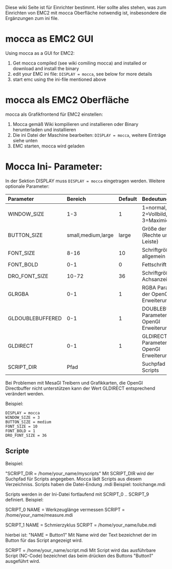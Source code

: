 Diese wiki Seite ist für Einrichter bestimmt. Hier sollte alles stehen, was zum Einrichten von EMC2 mit mocca Oberfläche notwendig ist, insbesondere die Ergänzungen zum ini file.

# mocca as EMC2 GUI #

Using mocca as a GUI for EMC2:

  1. Get mocca compiled (see wiki comiling mocca) and installed or download and install the binary
  1. edit your EMC ini file: `DISPLAY = mocca`, see below for more details
  1. start emc using the ini-file mentioned above

# mocca als EMC2 Oberfläche #

mocca als Grafikfrontend für EMC2 einstellen:

  1. Mocca gemäß Wiki kompilieren und installieren oder Binary herunterladen und installieren
  1. Die ini Datei der Maschine bearbeiten: `DISPLAY = mocca`, weitere Einträge siehe unten
  1. EMC starten, mocca wird geladen

# Mocca Ini- Parameter: #

In der Sektion DISPLAY muss `DISPLAY = mocca` eingetragen werden. Weitere optionale Parameter:

| **Parameter** | **Bereich** | **Default** | **Bedeutung** |
|:--------------|:------------|:------------|:--------------|
|WINDOW\_SIZE   |1-3          |1            |1=normal, 2=Vollbild, 3=Maximiert|
|BUTTON\_SIZE   |small,medium,large |large        |Größe der Buttons (Rechte und untere Leiste) |
|FONT\_SIZE     |8-16         |10           |Schriftgröße allgemein |
|FONT\_BOLD     |0-1          |0            |Fettschrift    |
|DRO\_FONT\_SIZE |10-72        |36           |Schriftgröße der Achsanzeige |
|GLRGBA         |0-1          |1            |RGBA Parameter der OpenGl Erweiterung |
|GLDOUBLEBUFFERED |0-1          |1            |DOUBLEBUFFERED Parameter der OpenGl Erweiterung |
|GLDIRECT       |0-1          |1            |GLDIRECT Parameter der OpenGl Erweiterung |
|SCRIPT\_DIR    |Pfad         |             |Suchpfad für Scripts |


Bei Problemen mit MesaGl Treibern und Grafikkarten, die OpenGl Directbuffer nicht unterstützen kann der Wert GLDIRECT entsprechend verändert werden.

Beispiel:
```
DISPLAY = mocca
WINDOW_SIZE = 3
BUTTON_SIZE = medium
FONT_SIZE = 10
FONT_BOLD = 1
DRO_FONT_SIZE = 36
```

## Scripte ##

Beispiel:

"SCRIPT\_DIR = /home/your\_name/myscripts"
Mit SCRIPT\_DIR wird der Suchpfad für Scripts angegeben. Mocca lädt Scripts aus diesem Verzeichniss. Scripts haben die Datei-Endung .mdi Beispiel: toolchange.mdi

Scripts werden in der Ini-Datei fortlaufend mit SCRIPT\_0 .. SCRIPT\_9 definiert.
Beispiel:

SCRIPT\_0
NAME = Werkzeuglänge vermessen
SCRIPT = /home/your\_name/measure.mdi

SCRIPT\_1
NAME = Schmierzyklus
SCRIPT = /home/your\_name/lube.mdi

hierbei ist:
"NAME = Button1"
Mit Name wird der Text bezeichnet der im Button für das Script angezeigt wird.

SCRIPT = /home/your\_name/script.mdi
Mit Script wird das ausführbare Script (NC-Code) bezeichnet das beim drücken des Buttons "Button1" ausgeführt wird.
